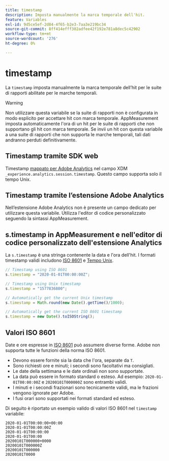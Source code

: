 ```yaml
---
title: timestamp
description: Imposta manualmente la marca temporale dell'hit.
feature: Variables
exl-id: 9d5ce5ef-2d84-4f65-b2e3-7aa3e219bc34
source-git-commit: 8ff414efff302adfee42f192e781a8dec5c42902
workflow-type: tm+mt
source-wordcount: '276'
ht-degree: 0%

---
```


# timestamp

La `timestamp` imposta manualmente la marca temporale dell’hit per le suite di rapporti abilitate per le marche temporali.

>[!WARNING]
>
>Non utilizzare questa variabile se la suite di rapporti non è configurata in modo esplicito per accettare hit con marca temporale. AppMeasurement imposta automaticamente l&#39;ora di un hit per le suite di rapporti che non supportano gli hit con marca temporale. Se invii un hit con questa variabile a una suite di rapporti che non supporta le marche temporali, tali dati andranno perduti definitivamente.

## Timestamp tramite SDK web

Timestamp [mappato per Adobe Analytics](https://experienceleague.adobe.com/docs/analytics/implementation/aep-edge/variable-mapping.html) nel campo XDM `_experience.analytics.session.timestamp`. Questo campo supporta solo il tempo Unix.

## Timestamp tramite l’estensione Adobe Analytics

Nell’estensione Adobe Analytics non è presente un campo dedicato per utilizzare questa variabile. Utilizza l&#39;editor di codice personalizzato seguendo la sintassi AppMeasurement.

## s.timestamp in AppMeasurement e nell&#39;editor di codice personalizzato dell&#39;estensione Analytics

La `s.timestamp` è una stringa contenente la data e l&#39;ora dell&#39;hit. I formati timestamp validi includono [ISO 8601](https://en.wikipedia.org/wiki/ISO_8601) e [Tempo Unix](https://en.wikipedia.org/wiki/Unix_time).

```js
// Timestamp using ISO 8601
s.timestamp = "2020-01-01T00:00:00Z";

// Timestamp using Unix timestamp
s.timestamp = "1577836800";

// Automatically get the current Unix timestamp
s.timestamp = Math.round(new Date().getTime()/1000);

// Automatically get the current ISO 8601 timestamp
s.timestamp = new Date().toISOString();
```

## Valori ISO 8601

Date e ore espresse in [ISO 8601](https://en.wikipedia.org/wiki/ISO_8601) può assumere diverse forme. Adobe non supporta tutte le funzioni della norma ISO 8601.

* Devono essere fornite sia la data che l&#39;ora, separate da `T`.
* Sono richiesti ore e minuti; i secondi sono facoltativi ma consigliati.
* Le date della settimana e le date ordinali non sono supportate.
* La data può essere in formato standard o esteso. Ad esempio: `2020-01-01T00:00:00Z` e `20200101T000000Z` sono entrambi validi.
* I minuti e i secondi frazionari sono tecnicamente validi, ma le frazioni vengono ignorate per Adobe.
* I fusi orari sono supportati nei formati standard ed esteso.

Di seguito è riportato un esempio valido di valori ISO 8601 nel `timestamp` variabile:

```text
2020-01-01T00:00:00+00:00
2020-01-01T00:00:00Z
2020-01-01T00:00:00
2020-01-01T00:00
20200101T000000+0000
20200101T000000Z
20200101T000000
20200101T0000
```
